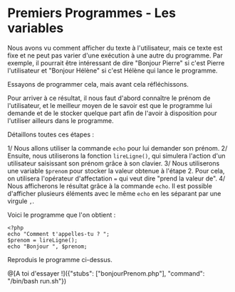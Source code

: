 # Premiers Programmes - Les variables

Nous avons vu comment afficher du texte à l'utilisateur, mais ce texte
est fixe et ne peut pas varier d'une exécution à une autre du programme.
Par exemple, il pourrait être intéressant de dire "Bonjour Pierre" si c'est Pierre l'utilisateur et "Bonjour Hélène" si c'est Hélène qui lance le programme.

Essayons de programmer cela, mais avant cela réfléchissons. 

Pour arriver à ce résultat, il nous faut d'abord connaître le prénom de l'utilisateur, et le meilleur moyen de le savoir est que le programme lui demande et de le stocker quelque part afin de l'avoir à disposition pour l'utiliser ailleurs dans le programme.

Détaillons toutes ces étapes : 

1/ Nous allons utiliser la commande `echo` pour lui demander son prénom. 2/ Ensuite, nous utiliserons la fonction `lireLigne()`, qui simulera l'action d'un utilisateur saisissant son prénom grâce à son clavier.
3/ Nous utiliserons une variable `$prenom` pour stocker la valeur obtenue à l'étape 2. Pour cela, on utilisera l'opérateur d'affectation `=` qui veut dire "prend la valeur de".
4/ Nous afficherons le résultat grâce à la commande `echo`. Il est possible d'afficher plusieurs éléments avec le même `echo` en les séparant par une virgule `,`.

Voici le programme que l'on obtient : 
```
<?php
echo "Comment t'appelles-tu ? ";
$prenom = lireLigne();
echo "Bonjour ", $prenom;
```

Reproduis le programme ci-dessus.

@[A toi d'essayer !]({"stubs": ["bonjourPrenom.php"], "command": "/bin/bash run.sh"})